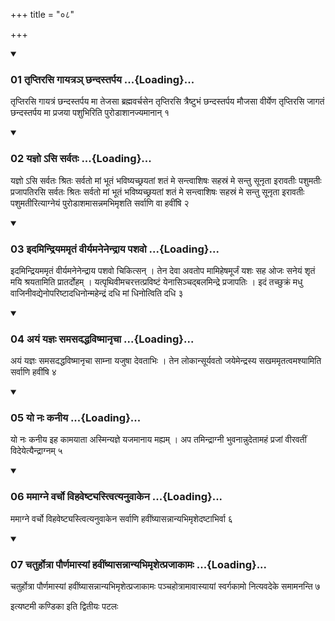 +++
title = "०८"

+++

<div class="js_include" includetitle="true" newlevelforh1="3" unfilled="" url="/vedAH_yajuH/taittirIyam/sUtram/ApastambaH/shrautam/vishvAsa-prastutiH/04/08/01_tRptirasi_gAyatra~n_Chandastarpaya.md">
<details open><summary><h3>01 तृप्तिरसि गायत्रञ् छन्दस्तर्पय ...{Loading}...</h3></summary>

तृप्तिरसि गायत्रं छन्दस्तर्पय मा तेजसा ब्रह्मवर्चसेन तृप्तिरसि त्रैष्टुभं छन्दस्तर्पय मौजसा वीर्येण तृप्तिरसि जागतं छन्दस्तर्पय मा प्रजया पशुभिरिति पुरोडाशानज्यमानान् १
</details>
</div>


<div class="js_include" includetitle="true" newlevelforh1="3" unfilled="" url="/vedAH_yajuH/taittirIyam/sUtram/ApastambaH/shrautam/vishvAsa-prastutiH/04/08/02_yajno.asi_sarvataH.md">
<details open><summary><h3>02 यज्ञो ऽसि सर्वतः ...{Loading}...</h3></summary>

यज्ञो ऽसि सर्वतः श्रितः सर्वतो मां भूतं भविष्यच्छ्रयतां शतं मे सन्त्वाशिषः सहस्रं मे सन्तु सूनृता इरावतीः पशुमतीः प्रजापतिरसि सर्वतः श्रितः सर्वतो मां भूतं भविष्यच्छ्रयतां शतं मे सन्त्वाशिषः सहस्रं मे सन्तु सूनृता इरावतीः पशुमतीरित्याग्नेयं पुरोडाशमासन्नमभिमृशति सर्वाणि वा हवींषि २
</details>
</div>


<div class="js_include" includetitle="true" newlevelforh1="3" unfilled="" url="/vedAH_yajuH/taittirIyam/sUtram/ApastambaH/shrautam/vishvAsa-prastutiH/04/08/03_idamindriyamamRtaM_vIryamanenendrAya_pashavo.md">
<details open><summary><h3>03 इदमिन्द्रियममृतं वीर्यमनेनेन्द्राय पशवो ...{Loading}...</h3></summary>

इदमिन्द्रियममृतं वीर्यमनेनेन्द्राय पशवो चिकित्सन् । तेन देवा अवतोप मामिहेषमूर्जं यशः सह ओजः सनेयं शृतं मयि श्रयतामिति प्रातर्दोहम् । यत्पृथिवीमचरत्तत्प्रविष्टं येनासिञ्चद्बलमिन्द्रे प्रजापतिः । इदं तच्छुक्रं मधु वाजिनीवद्येनोपरिष्टादधिनोन्महेन्द्रं दधि मां धिनोत्विति दधि ३
</details>
</div>


<div class="js_include" includetitle="true" newlevelforh1="3" unfilled="" url="/vedAH_yajuH/taittirIyam/sUtram/ApastambaH/shrautam/vishvAsa-prastutiH/04/08/04_ayaM_yajnaH_samasadaddhaviShmAnRchA.md">
<details open><summary><h3>04 अयं यज्ञः समसदद्धविष्मानृचा ...{Loading}...</h3></summary>

अयं यज्ञः समसदद्धविष्मानृचा साम्ना यजुषा देवताभिः । तेन लोकान्सूर्यवतो जयेमेन्द्रस्य सखममृतत्वमश्यामिति सर्वाणि हवींषि ४
</details>
</div>


<div class="js_include" includetitle="true" newlevelforh1="3" unfilled="" url="/vedAH_yajuH/taittirIyam/sUtram/ApastambaH/shrautam/vishvAsa-prastutiH/04/08/05_yo_naH_kanIya.md">
<details open><summary><h3>05 यो नः कनीय ...{Loading}...</h3></summary>

यो नः कनीय इह कामयाता अस्मिन्यज्ञे यजमानाय मह्यम् । अप तमिन्द्राग्नी भुवनान्नुदेतामहं प्रजां वीरवतीं विदेयेत्यैन्द्राग्नम् ५
</details>
</div>


<div class="js_include" includetitle="true" newlevelforh1="3" unfilled="" url="/vedAH_yajuH/taittirIyam/sUtram/ApastambaH/shrautam/vishvAsa-prastutiH/04/08/06_mamAgne_varcho_vihaveShTyastvityanuvAkena.md">
<details open><summary><h3>06 ममाग्ने वर्चो विहवेष्ट्यस्त्वित्यनुवाकेन ...{Loading}...</h3></summary>

ममाग्ने वर्चो विहवेष्ट्यस्त्वित्यनुवाकेन सर्वाणि हवींष्यासन्नान्यभिमृशेदष्टाभिर्वा ६
</details>
</div>


<div class="js_include" includetitle="true" newlevelforh1="3" unfilled="" url="/vedAH_yajuH/taittirIyam/sUtram/ApastambaH/shrautam/vishvAsa-prastutiH/04/08/07_chaturhotrA_paurNamAsyAM_havIMShyAsannAnyabhimRshetprajAkAmaH.md">
<details open><summary><h3>07 चतुर्होत्रा पौर्णमास्यां हवींष्यासन्नान्यभिमृशेत्प्रजाकामः ...{Loading}...</h3></summary>

चतुर्होत्रा पौर्णमास्यां हवींष्यासन्नान्यभिमृशेत्प्रजाकामः पञ्चहोत्रामावास्यायां स्वर्गकामो नित्यवदेके समामनन्ति ७
</details>
</div>



  
इत्यष्टमी कण्डिका 
इति द्वितीयः पटलः

